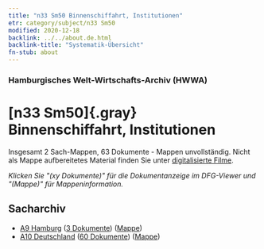 ```yaml
---
title: "n33 Sm50 Binnenschiffahrt, Institutionen"
etr: category/subject/n33 Sm50
modified: 2020-12-18
backlink: ../../about.de.html
backlink-title: "Systematik-Übersicht"
fn-stub: about
---
```


### Hamburgisches Welt-Wirtschafts-Archiv (HWWA)
# [n33 Sm50]{.gray}&#8201; Binnenschiffahrt, Institutionen&#160; 




Insgesamt 2 Sach-Mappen, 63 Dokumente - Mappen unvollständig.
Nicht als Mappe aufbereitetes Material finden Sie unter [digitalisierte Filme](/film/h1_sh).

_Klicken Sie "(xy Dokumente)" für die Dokumentanzeige im DFG-Viewer und "(Mappe)" für Mappeninformation._

## Sacharchiv



- [A9 Hamburg](../../../geo/about.de.html#A9) (<a href="https://dfg-viewer.de/show/?tx_dlf[id]=https://pm20.zbw.eu/mets/sh/1409xx/140905/1821xx/182147/public.mets.de.xml" target="_blank">3 Dokumente</a>) ([Mappe](http://purl.org/pressemappe20/folder/sh/140905,182147))
- [A10 Deutschland](../../../geo/about.de.html#A10) (<a href="https://dfg-viewer.de/show/?tx_dlf[id]=https://pm20.zbw.eu/mets/sh/1261xx/126128/1821xx/182147/public.mets.de.xml" target="_blank">60 Dokumente</a>) ([Mappe](http://purl.org/pressemappe20/folder/sh/126128,182147))


